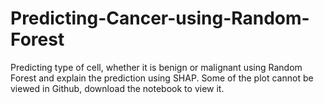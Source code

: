 # Predicting-Cancer-using-Random-Forest
Predicting type of cell, whether it is benign or malignant using Random Forest and explain the prediction using SHAP.
Some of the plot cannot be viewed in Github, download the notebook to view it.
